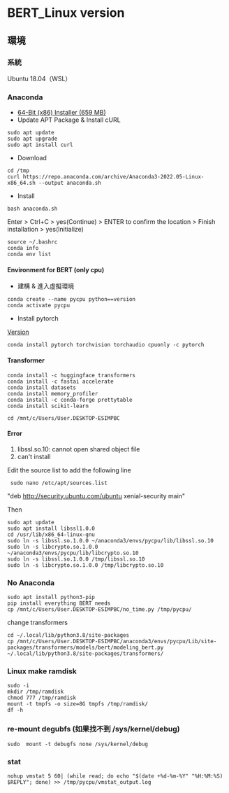 # BERT_Linux version
## 環境
### 系統
Ubuntu 18.04（WSL）
### Anaconda
 * [64-Bit (x86) Installer (659 MB)](https://repo.anaconda.com/archive/Anaconda3-2022.05-Linux-x86_64.sh)
 * Update APT Package & Install cURL
```
sudo apt update 
sudo apt upgrade
sudo apt install curl
```
  * Download
```
cd /tmp
curl https://repo.anaconda.com/archive/Anaconda3-2022.05-Linux-x86_64.sh --output anaconda.sh
```
  * Install
```
bash anaconda.sh
```
Enter > Ctrl+C > yes(Continue) > ENTER to confirm the location > Finish installation > yes(Initialize)

```
source ~/.bashrc
conda info
conda env list
```
#### Environment for BERT (only cpu)
  * 建構 & 進入虛擬環境
```
conda create --name pycpu python==version
conda activate pycpu
```
  * Install pytorch  

[Version](https://pytorch.org/get-started/locally/)
```
conda install pytorch torchvision torchaudio cpuonly -c pytorch
```
#### Transformer
```
conda install -c huggingface transformers
conda install -c fastai accelerate
conda install datasets
conda install memory_profiler
conda install -c conda-forge prettytable
conda install scikit-learn
```

```
cd /mnt/c/Users/User.DESKTOP-ESIMPBC
```

#### Error
1. libssl.so.10: cannot open shared object file
  1. can't install
  
  Edit the source list to add the following line
  ```
   sudo nano /etc/apt/sources.list
  ```
  "deb http://security.ubuntu.com/ubuntu xenial-security main"
  
  Then 
  ```
  sudo apt update 
  sudo apt install libssl1.0.0
  cd /usr/lib/x86_64-linux-gnu
  sudo ln -s libssl.so.1.0.0 ~/anaconda3/envs/pycpu/lib/libssl.so.10
  sudo ln -s libcrypto.so.1.0.0 ~/anaconda3/envs/pycpu/lib/libcrypto.so.10
  sudo ln -s libssl.so.1.0.0 /tmp/libssl.so.10
  sudo ln -s libcrypto.so.1.0.0 /tmp/libcrypto.so.10
  ```
### No Anaconda
``` 
sudo apt install python3-pip
pip install everything BERT needs
cp /mnt/c/Users/User.DESKTOP-ESIMPBC/no_time.py /tmp/pycpu/

```
change transformers
```
cd ~/.local/lib/python3.8/site-packages
cp /mnt/c/Users/User.DESKTOP-ESIMPBC/anaconda3/envs/pycpu/Lib/site-packages/transformers/models/bert/modeling_bert.py ~/.local/lib/python3.8/site-packages/transformers/
```
   
   
### Linux make ramdisk
```
sudo -i
mkdir /tmp/ramdisk
chmod 777 /tmp/ramdisk
mount -t tmpfs -o size=8G tmpfs /tmp/ramdisk/
df -h
```
### re-mount degubfs (如果找不到 /sys/kernel/debug)
```
sudo  mount -t debugfs none /sys/kernel/debug
```

### stat
```
nohup vmstat 5 60| (while read; do echo "$(date +%d-%m-%Y" "%H:%M:%S) $REPLY"; done) >> /tmp/pycpu/vmstat_output.log
```
